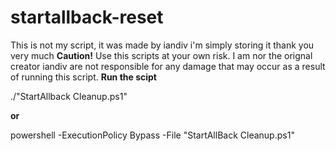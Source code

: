 # startallback-reset
This is not my script, it was made by iandiv i'm simply storing it thank you very much
**Caution!**
Use this scripts at your own risk. I am nor the orignal creator iandiv are not responsible for any damage that may occur as a result of running this script.
**Run the scipt**

./"StartAllback Cleanup.ps1"

**or**

powershell -ExecutionPolicy Bypass -File "StartAllBack Cleanup.ps1"
